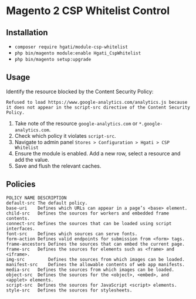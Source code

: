 # Magento 2 CSP Whitelist Control

## Installation
- `composer require hgati/module-csp-whitelist`
- `php bin/magento module:enable Hgati_CspWhitelist`
- `php bin/magento setup:upgrade`

## Usage
Identify the resource blocked by the Content Security Policy:
```
Refused to load https://www.google-analytics.com/analytics.js because it does not appear in the script-src directive of the Content Security Policy.
```
1. Take note of the resource `google-analytics.com` or `*.google-analytics.com`.
2. Check which policy it violates `script-src`.
3. Navigate to admin panel `Stores > Configuration > Hgati > CSP Whitelist`
4. Ensure the module is enabled. Add a new row, select a resource and add the value.
5. Save and flush the relevant caches.

## Policies
```
POLICY NAME	DESCRIPTION
default-src	The default policy.
base-uri	Defines which URLs can appear in a page’s <base> element.
child-src	Defines the sources for workers and embedded frame contents.
connect-src	Defines the sources that can be loaded using script interfaces.
font-src	Defines which sources can serve fonts.
form-action	Defines valid endpoints for submission from <form> tags.
frame-ancestors	Defines the sources that can embed the current page.
frame-src	Defines the sources for elements such as <frame> and <iframe>.
img-src         Defines the sources from which images can be loaded.
manifest-src	Defines the allowable contents of web app manifests.
media-src	Defines the sources from which images can be loaded.
object-src	Defines the sources for the <object>, <embed>, and <applet> elements.
script-src	Defines the sources for JavaScript <script> elements.
style-src	Defines the sources for stylesheets.
```
